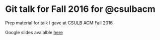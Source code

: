# Git talk for Fall 2016 for @csulbacm
Prep material for talk I gave at CSULB ACM Fall 2016

Google slides avaialble [here](https://docs.google.com/presentation/d/12uXW2__cF3w2Bm5zOUwYocLoGsXA5Xm_xZ8WqGbDk64/edit?usp=sharing)
